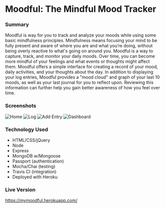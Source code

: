# Moodful: The Mindful Mood Tracker

### Summary
Moodful is way for you to track and analyze your moods while using some basic mindfulness principles. Mindfulness means focusing your mind to be fully present and aware of where you are and what you’re doing, without being overly reactive to what's going on around you.
Moodful is a way to capture, track, and monitor your daily moods. Over time, you can become more mindful of your feelings and what events or thoughts might affect them. Moodful offers a simple interface for creating a record of your mood, daily activities, and your thoughts about the day. In addition to displaying your log entries, Moodful provides a "mood cloud" and graph of your last 10 moods, as well as your last journal for you to reflect upon. Reviewing this information can further help you gain better awareness of how you feel over time.

### Screenshots
![Home](http://i.imgur.com/ZA3FxRp.png?1)
![Log](http://i.imgur.com/OLJXo75.png?1)
![Add Entry](http://i.imgur.com/wIJGQx5.png?1)
![Dashboard](http://i.imgur.com/5N1mFD4.png?1)

### Technology Used
* HTML/CSS/jQuery
* Node
* Express
* MongoDB w/Mongoose
* Passport (authentication)
* Mocha/Chai (testing)
* Travis CI (integration)
* Deployed with Heroku

### Live Version
https://mymoodful.herokuapp.com/

